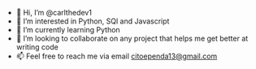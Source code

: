 - 👋 Hi, I’m @carlthedev1
- 👀 I’m interested in Python, SQl and Javascript
- 🌱 I’m currently learning Python
- 💞️ I’m looking to collaborate on any project that helps me get better at writing code
- 📫 Feel free to reach me via email citoependa13@gmail.com

<!---
carlthedev1/carlthedev1 is a ✨ special ✨ repository because its `README.md` (this file) appears on your GitHub profile.
You can click the Preview link to take a look at your changes.
--->

